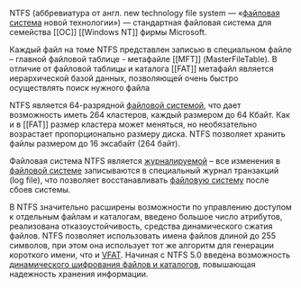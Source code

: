 NTFS (аббревиатура от англ. new technology file system — «[файловая система](что%20такое%20фс) новой технологии») — стандартная файловая система для семейства [[ОС]] [[Windows NT]] фирмы Microsoft.

Каждый файл на томе NTFS представлен записью в специальном файле – главной файловой таблице - метафайле [[MFT]] (MasterFileTable). В отличие от файловой таблицы и каталога [[FAT]] метафайл является иерархической базой данных, позволяющей очень быстро осуществлять поиск нужного файла

NTFS является 64-разрядной [файловой системой](что%20такое%20фс), что дает возможность иметь 264 кластеров, каждый размером до 64 Кбайт. Как и в [[FAT]] размер кластера может меняться, но необязательно возрастает пропорционально размеру диска. NTFS позволяет хранить файлы размером до 16 эксабайт (264 байт).

Файловая система NTFS является [журналируемой](<журналируемые фс>) – все изменения в [файловой системе](что%20такое%20фс) записываются в специальный журнал транзакций (log file), что позволяет восстанавливать [файловую систему](что%20такое%20фс) после сбоев системы.

В NTFS значительно расширены возможности по управлению доступом к отдельным файлам и каталогам, введено большое число атрибутов, реализована отказоустойчивость, средства динамического сжатия файлов. NTFS позволяет использовать имена файлов длиной до 255 символов, при этом она использует тот же алгоритм для генерации короткого имени, что и [VFAT](fat). Начиная с NTFS 5.0 введена возможность [динамического шифрования файлов и каталогов](<Шифрование дисков при помощи BitLocker>), повышающая надежность хранения информации.
